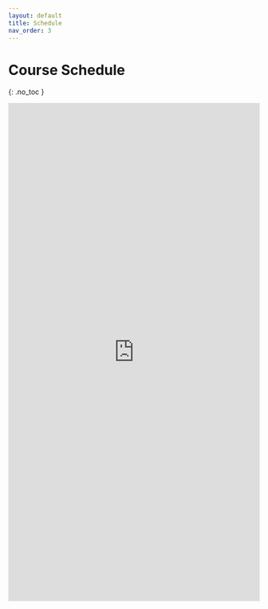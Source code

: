 ```yaml
---
layout: default
title: Schedule
nav_order: 3
---
```


# Course Schedule
{: .no_toc }

<iframe src="https://docs.google.com/spreadsheets/d/e/2PACX-1vT_wst70PT269qDxctPHYLLhZtdabk-5bM9idJqfFWFklC0DwH66RPYZanb6IIjs88KzGUUBnWwphvj/pubhtml?gid=0&amp;single=true&amp;widget=true&amp;headers=false" frameborder="0" style="overflow:hidden;height:1000;width:100%" height="1300" width="100%"></iframe>